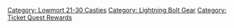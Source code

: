 [Category: Lowmort 21-30
Casties](Category:_Lowmort_21-30_Casties "wikilink") [Category:
Lightning Bolt Gear](Category:_Lightning_Bolt_Gear "wikilink")
[Category: Ticket Quest
Rewards](Category:_Ticket_Quest_Rewards "wikilink")
